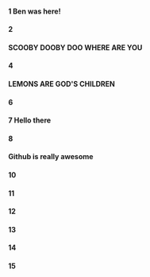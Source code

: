 #### 1 Ben was here!
#### 2
#### SCOOBY DOOBY DOO WHERE ARE YOU
#### 4
#### LEMONS ARE GOD'S CHILDREN
#### 6
#### 7 Hello there
#### 8

#### Github is really awesome


#### 10
#### 11
#### 12
#### 13
#### 14
#### 15